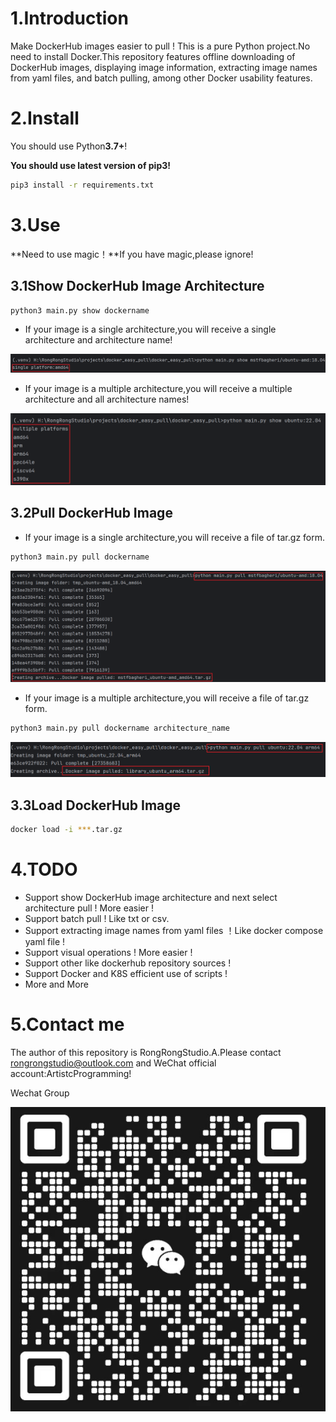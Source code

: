 # 1.Introduction

Make DockerHub images easier to pull ! This is a pure Python project.No need to install Docker.This repository features offline downloading of DockerHub images, displaying image information, extracting image names from yaml files, and batch pulling, among other Docker usability features. 

# 2.Install

You should use Python**3.7+**!

**You should use latest version of pip3!**

```bash
pip3 install -r requirements.txt
```

# 3.Use

**Need to use magic！**If you have magic,please ignore!

## 3.1Show DockerHub  Image Architecture

```bash
python3 main.py show dockername
```

- If your image is a single architecture,you will receive a single architecture and architecture name!

![image-20240907210926280](README.assets/image-20240907210926280.png)

- If your image is a multiple architecture,you will receive a multiple architecture and all architecture names!

![image-20240907211109409](README.assets/image-20240907211109409.png)

## 3.2Pull DockerHub Image

- If your image is a single architecture,you will receive a file of tar.gz form.

```bash
python3 main.py pull dockername
```

![image-20240907212226701](README.assets/image-20240907212226701.png)

- If your image is a multiple architecture,you will receive a file of tar.gz form.

```bash
python3 main.py pull dockername architecture_name
```

![image-20240907212626983](README.assets/image-20240907212626983.png)

## 3.3Load DockerHub Image

```bash
docker load -i ***.tar.gz
```

# 4.TODO

- Support show DockerHub  image architecture and next select architecture pull ! More easier !
- Support batch pull ! Like txt or csv.
- Support extracting image names from yaml files ！Like docker compose yaml file !
- Support visual operations ! More easier !
- Support other like dockerhub repository sources ! 
- Support Docker and K8S efficient use of scripts !
- More and More

# 5.Contact me

The author of this repository is RongRongStudio.A.Please contact rongrongstudio@outlook.com and WeChat official account:ArtistcProgramming!

Wechat Group

![wechat group](README.assets/wechat_group.png)